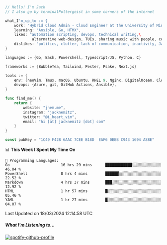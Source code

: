```go
// Hello! I'm Jack
// I also go by terminalPoltergeist in some corners of the internet

what_I'm_up_to := {
    work: "Hybrid Cloud Admin - Cloud Engineer at the University of Minnesota",
    learning: "Ansible, Go, HTMX",
    likes: "automation scripting, devops, technical writing,\
            alternative web-design, TUIs, sharing music with people, coffee",
    dislikes: "politics, clutter, lack of communication, inactivity, Java",
}

languages := {Go, Bash, Powershell, Typescript/JS, Python, C}

frameworks := {BubbleTea, Tailwind, Pester, Psake, Next.js}

tools := {
    env: {neoVim, Tmux, macOS, Ubuntu, RHEL 9, Nginx, DigitalOcean, Cloudflare},
    devops: {Azure, git, GitHub Actions, Ansible},
}

func find_me() {
    return {
        website: "jnem.me",
        instagram: "jacknemitz",
        twitter: "@i_heart_vim",
        email: "hi [at] jacknemitz [dot] com"
    }
}

const pubKey = "1C49 F42B 6AAC 7CEE B18D  EAF6 0EEB C943 1694 A88E"
```

<!--START_SECTION:waka-->
📊 **This Week I Spent My Time On** 

```text
💬 Programming Languages: 
Go                       16 hrs 29 mins      ████████████░░░░░░░░░░░░░   46.04 % 
PowerShell               8 hrs 4 mins        ██████░░░░░░░░░░░░░░░░░░░   22.52 % 
Markdown                 4 hrs 37 mins       ███░░░░░░░░░░░░░░░░░░░░░░   12.92 % 
HTML                     1 hr 57 mins        █░░░░░░░░░░░░░░░░░░░░░░░░   05.46 % 
YAML                     1 hr 27 mins        █░░░░░░░░░░░░░░░░░░░░░░░░   04.07 % 
```


 Last Updated on 18/03/2024 12:14:58 UTC
<!--END_SECTION:waka-->

##### What I'm Listening to...

[![spotify-github-profile](https://spotify-github-profile.vercel.app/api/view?uid=jack.nemitz&cover_image=true&show_offline=true&bar_color=53b14f&bar_color_cover=false&background_color=121212FF)](https://spotify-github-profile.vercel.app/api/view?uid=jack.nemitz&redirect=true)
